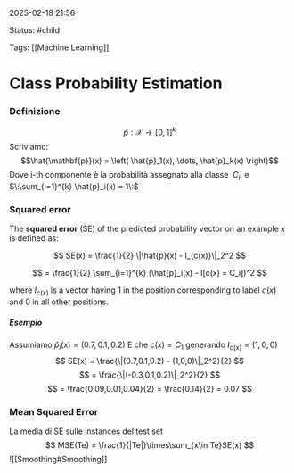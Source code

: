 2025-02-18 21:56

Status: #child

Tags: [[Machine Learning]]
# Class Probability Estimation

### Definizione
$$ \hat{p}: \mathcal{X} \rightarrow [0,1]^{k} $$
Scriviamo: $$\hat{\mathbf{p}}(x) = \left( \hat{p}_1(x), \dots, \hat{p}_k(x) \right)$$ Dove i-th componente è la probabilità assegnato alla classe $\: C_i\:$ e  $\:\sum_{i=1}^{k} \hat{p}_i(x) = 1\:$

### Squared error
The **squared error** (SE) of the predicted probability vector on an example $x$ is defined as:

$$
SE(x) = \frac{1}{2} \|\hat{p}(x) - I_{c(x)}\|_2^2
$$

$$
= \frac{1}{2} \sum_{i=1}^{k} (\hat{p}_i(x) - I[c(x) = C_i])^2
$$

where $I_{c(x)}$ is a vector having 1 in the position corresponding to label $c(x)$ and 0 in all other positions.

##### Esempio

Assumiamo $\hat{p}_i (x) = (0.7,0.1,0.2)$
E che $c (x) = C_1$ generando $I_{c (x)} = (1,0,0)$
$$
SE(x) = \frac{\|(0.7,0.1,0.2) - (1,0,0)\|_2^2}{2}
$$
$$
= \frac{\|(-0.3,0.1,0.2)\|_2^2}{2}
$$
$$
= \frac{0.09,0.01,0.04}{2} = \frac{0.14}{2} = 0.07
$$

### Mean Squared Error
La media di SE sulle instances del test set
$$
MSE(Te) = \frac{1}{|Te|}\times\sum_{x\in Te}SE(x)
$$
![[Smoothing#Smoothing]]
